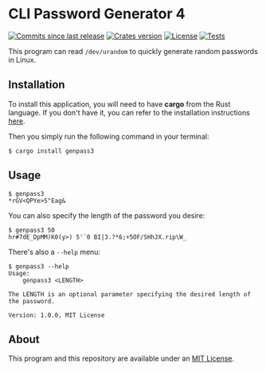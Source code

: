 # CLI Password Generator 4
[![Commits since last release](https://img.shields.io/github/commits-since/nico-castell/genpass3/latest?label=Commits%20since%20last%20release&color=informational&logo=Git&logoColor=white&style=flat-square)](https://github.com/nico-castell/genpass3/commits)
[![Crates version](https://img.shields.io/crates/v/genpass3?color=informational&label=Crate%20version&logo=Rust&logoColor=white&style=flat-square)](https://crates.io/crates/genpass3/versions)
[![License](https://img.shields.io/github/license/nico-castell/genpass3?label=License&color=informational&logo=Open%20Source%20Initiative&logoColor=white&style=flat-square)](LICENSE)
[![Tests](https://img.shields.io/github/workflow/status/nico-castell/genpass3/tests?label=tests&logo=GitHub%20Actions&logoColor=white&style=flat-square)](https://github.com/nico-castell/genpass3/actions/workflows/rust-tests.yml)

This program can read `/dev/urandom` to quickly generate random passwords in Linux.

## Installation
To install this application, you will need to have **cargo** from the Rust language. If you don't
have it, you can refer to the installation instructions
[here](https://www.rust-lang.org/learn/get-started).

Then you simply run the following command in your terminal:

```
$ cargo install genpass3
```

## Usage

```
$ genpass3
*rGV<QPYe>5"Eag&
```

You can also specify the length of the password you desire:

```
$ genpass3 50
hr#7dE_DpMM)K0(y>) 5'`0 BI|3.?*6;+5OF/SHhJX.rip\W_
```

There's also a `--help` menu:

```
$ genpass3 --help
Usage:
    genpass3 <LENGTH>

The LENGTH is an optional parameter specifying the desired length of the password.

Version: 1.0.0, MIT License
```

## About
This program and this repository are available under an [MIT License](LICENSE).
